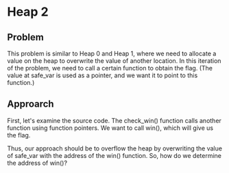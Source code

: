 # Heap 2

## Problem

This problem is similar to Heap 0 and Heap 1, where we need to allocate a value on the heap to overwrite the value of another location. In this iteration of the problem, we need to call a certain function to obtain the flag. (The value at safe_var is used as a pointer, and we want it to point to this function.)

## Approarch

First, let's examine the source code. The check_win() function calls another function using function pointers. We want to call win(), which will give us the flag.

Thus, our approach should be to overflow the heap by overwriting the value of safe_var with the address of the win() function. So, how do we determine the address of win()?
